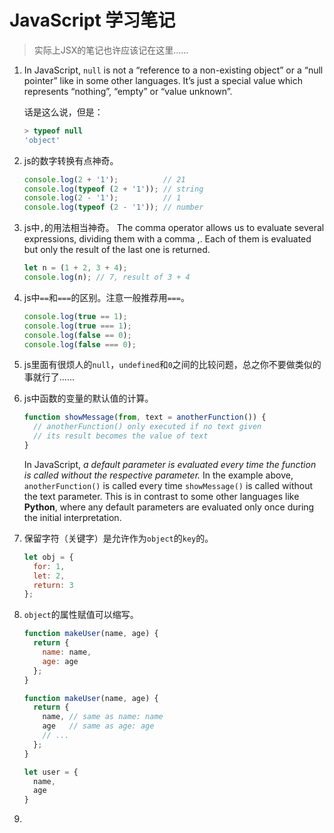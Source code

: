 # JavaScript 学习笔记

> 实际上JSX的笔记也许应该记在这里......

1. In JavaScript, `null` is not a “reference to a non-existing object” or a “null pointer” like in some other languages. It’s just a special value which represents “nothing”, “empty” or “value unknown”.
   
   话是这么说，但是：
   
   ```javascript
   > typeof null
   'object'
   ```

2. js的数字转换有点神奇。

   ```javascript
   console.log(2 + '1');          // 21
   console.log(typeof (2 + '1')); // string
   console.log(2 - '1');          // 1
   console.log(typeof (2 - '1')); // number
   ```

3. js中`,`的用法相当神奇。
   The comma operator allows us to evaluate several expressions, dividing them with a comma ,. Each of them is evaluated but only the result of the last one is returned.

   ```javascript
   let n = (1 + 2, 3 + 4);
   console.log(n); // 7, result of 3 + 4
   ```

4. js中`==`和`===`的区别。注意一般推荐用`===`。

   ```javascript
   console.log(true == 1);
   console.log(true === 1);
   console.log(false == 0);
   console.log(false === 0);
   ```

5. js里面有很烦人的`null`，`undefined`和`0`之间的比较问题，总之你不要做类似的事就行了......

6. js中函数的变量的默认值的计算。

   ```javascript
   function showMessage(from, text = anotherFunction()) {
     // anotherFunction() only executed if no text given
     // its result becomes the value of text
   }
   ```

   In JavaScript, *a default parameter is evaluated every time the function is called without the respective parameter.* In the example above, `anotherFunction()` is called every time `showMessage()` is called without the text parameter. This is in contrast to some other languages like **Python**, where any default parameters are evaluated only once during the initial interpretation.

7. 保留字符（关键字）是允许作为`object`的`key`的。

   ```javascript
   let obj = {
     for: 1,
     let: 2,
     return: 3
   };
   ```

8. `object`的属性赋值可以缩写。

   ```javascript
   function makeUser(name, age) {
     return {
       name: name,
       age: age
     };
   }

   function makeUser(name, age) {
     return {
       name, // same as name: name
       age   // same as age: age
       // ...
     };
   }

   let user = {
     name,
     age
   }
   ```

9. 
